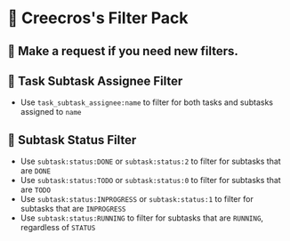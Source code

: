 # :toilet: Creecros's Filter Pack

## :raising_hand: Make a request if you need new filters.

## :nail_care: Task Subtask Assignee Filter

- Use `task_subtask_assignee:name` to filter for both tasks and subtasks assigned to `name`

## :japanese_ogre: Subtask Status Filter

- Use `subtask:status:DONE` or `subtask:status:2` to filter for subtasks that are `DONE`
- Use `subtask:status:TODO` or `subtask:status:0` to filter for subtasks that are `TODO`
- Use `subtask:status:INPROGRESS` or `subtask:status:1` to filter for subtasks that are `INPROGRESS`
- Use `subtask:status:RUNNING` to filter for subtasks that are `RUNNING`, regardless of `STATUS`

